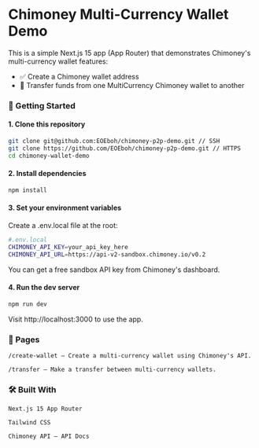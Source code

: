 # Chimoney Multi-Currency Wallet Demo

This is a simple Next.js 15 app (App Router) that demonstrates Chimoney's multi-currency wallet features:

- ✅ Create a Chimoney wallet address
- 💸 Transfer funds from one MultiCurrency Chimoney wallet to another

### 🚀 Getting Started

#### 1. Clone this repository

```bash
git clone git@github.com:EOEboh/chimoney-p2p-demo.git // SSH
git clone https://github.com/EOEboh/chimoney-p2p-demo.git // HTTPS
cd chimoney-wallet-demo
```

#### 2. Install dependencies

```bash
npm install
```

#### 3. Set your environment variables

Create a .env.local file at the root:

```bash
#.env.local
CHIMONEY_API_KEY=your_api_key_here
CHIMONEY_API_URL=https://api-v2-sandbox.chimoney.io/v0.2
```

You can get a free sandbox API key from Chimoney's dashboard.

#### 4. Run the dev server

```bash
npm run dev
```

Visit http://localhost:3000 to use the app.

### 📁 Pages

    /create-wallet – Create a multi-currency wallet using Chimoney's API.

    /transfer – Make a transfer between multi-currency wallets.

### 🛠 Built With

    Next.js 15 App Router

    Tailwind CSS

    Chimoney API – API Docs
